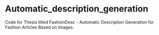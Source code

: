 # Automatic_description_generation
Code for Thesis titled FashionDesc -  Automatic Description Generation for Fashion Articles Based on Images.

